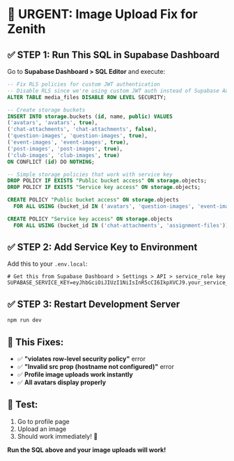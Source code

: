 # 🚀 URGENT: Image Upload Fix for Zenith

## ✅ STEP 1: Run This SQL in Supabase Dashboard

Go to **Supabase Dashboard > SQL Editor** and execute:

```sql
-- Fix RLS policies for custom JWT authentication
-- Disable RLS since we're using custom JWT auth instead of Supabase Auth
ALTER TABLE media_files DISABLE ROW LEVEL SECURITY;

-- Create storage buckets
INSERT INTO storage.buckets (id, name, public) VALUES 
('avatars', 'avatars', true),
('chat-attachments', 'chat-attachments', false),
('question-images', 'question-images', true),
('event-images', 'event-images', true),
('post-images', 'post-images', true),
('club-images', 'club-images', true)
ON CONFLICT (id) DO NOTHING;

-- Simple storage policies that work with service key
DROP POLICY IF EXISTS "Public bucket access" ON storage.objects;
DROP POLICY IF EXISTS "Service key access" ON storage.objects;

CREATE POLICY "Public bucket access" ON storage.objects  
  FOR ALL USING (bucket_id IN ('avatars', 'question-images', 'event-images', 'post-images', 'club-images'));

CREATE POLICY "Service key access" ON storage.objects  
  FOR ALL USING (bucket_id IN ('chat-attachments', 'assignment-files'));
```

## ✅ STEP 2: Add Service Key to Environment

Add this to your `.env.local`:

```env
# Get this from Supabase Dashboard > Settings > API > service_role key
SUPABASE_SERVICE_KEY=eyJhbGciOiJIUzI1NiIsInR5cCI6IkpXVCJ9.your_service_key_here
```

## ✅ STEP 3: Restart Development Server

```bash
npm run dev
```

## 🎯 This Fixes:

- ✅ **"violates row-level security policy"** error
- ✅ **"Invalid src prop (hostname not configured)"** error  
- ✅ **Profile image uploads work instantly**
- ✅ **All avatars display properly**

## 🧪 Test:

1. Go to profile page
2. Upload an image
3. Should work immediately! 🎉

**Run the SQL above and your image uploads will work!**
